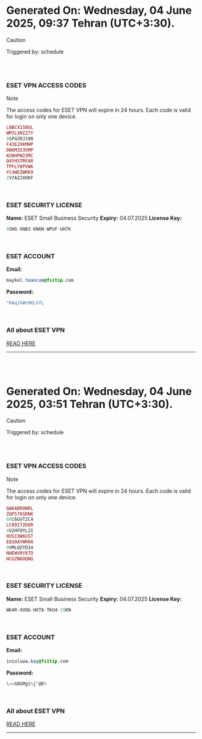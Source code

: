 # Generated On: Wednesday, 04 June 2025, 09:37 Tehran (UTC+3:30).

> [!CAUTION]
> Triggered by: schedule

<br><br>

### ESET VPN ACCESS CODES

> [!NOTE]
> The access codes for ESET VPN will expire in 24 hours.
> Each code is valid for login on only one device.

```ruby
L0BCX15BUL
WM7LXNIZ7Y
9SP4Z0J190
F43E2XKMHP
DB6M3535MP
KU8HPW23MC
Q4YHSTRFAR
TPFLY0PVWK
YC4WEZWRK9
2V7AZJXOKF
```

<br>

### ESET SECURITY LICENSE

**Name:** ESET Small Business Security
**Expiry:** 04.07.2025
**License Key:**

```POV-Ray SDL
9SHG-XNB3-KN6N-WPUF-UH7K
```

<br>

### ESET ACCOUNT

**Email:**

```CSS
maykel.teancum@fsitip.com
```

**Password:**

```POV-Ray SDL
"KAq}G#n9KLXfL
```

<br>

### All about ESET VPN

[READ HERE](https://t.me/F_NiREvil/2113)

---

<br><br>

# Generated On: Wednesday, 04 June 2025, 03:51 Tehran (UTC+3:30).

> [!CAUTION]
> Triggered by: schedule

<br><br>

### ESET VPN ACCESS CODES

> [!NOTE]
> The access codes for ESET VPN will expire in 24 hours.
> Each code is valid for login on only one device.

```ruby
QAKADRONRL
ZQP570SRNK
86C6GVT2C4
LC09I72DQR
4U2HF8YL2I
OUSIXW6UST
EEG0AYWRRA
9VMLQZYD34
NHEWVRY87D
HCUZN6OQNG
```

<br>

### ESET SECURITY LICENSE

**Name:** ESET Small Business Security
**Expiry:** 04.07.2025
**License Key:**

```POV-Ray SDL
WK4R-XU9G-HXT8-TKU4-39KN
```

<br>

### ESET ACCOUNT

**Email:**

```CSS
inioluwa.kay@fsitip.com
```

**Password:**

```POV-Ray SDL
\<=G8GMg1%j^@E%
```

<br>

### All about ESET VPN

[READ HERE](https://t.me/F_NiREvil/2113)

---

<br><br>

